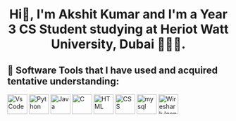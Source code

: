 <h1 align="center">Hi👋, I'm Akshit Kumar and I'm a Year 3 CS Student studying at Heriot Watt University, Dubai 🧑🏻‍💻.</h1>
<p align="left"></p>

<h2> 🚀&nbsp;Software Tools that I have used and acquired tentative understanding:</h2>
<p align="left">
  <img src="https://cdn.jsdelivr.net/gh/devicons/devicon/icons/vscode/vscode-original.svg" alt="VsCode" width="45" height="45"/>
  <img src="https://cdn.jsdelivr.net/gh/devicons/devicon/icons/python/python-original.svg" alt="Python" width="45" height="45"/>
  <img src="https://cdn.jsdelivr.net/gh/devicons/devicon/icons/java/java-original.svg" alt="Java" width="45" height="45"/>
  <img src="https://cdn.jsdelivr.net/gh/devicons/devicon/icons/c/c-original.svg" alt="C" width="45" height="45"/>
  <img src="https://cdn.jsdelivr.net/gh/devicons/devicon/icons/html5/html5-original.svg" alt="HTML" width="45" height="45"/>
  <img src="https://cdn.jsdelivr.net/gh/devicons/devicon/icons/css3/css3-original.svg" alt="CSS" width="45" height="45"/>
  <img src="https://cdn.jsdelivr.net/gh/devicons/devicon@latest/icons/mysql/mysql-original-wordmark.svg" alt="mysql" width="45" height="45"/>
  <img src="https://www.google.com/url sa=i&url=https%3A%2F%2Fcommons.wikimedia.org%2Fwiki%2FFile%3AWireshark_icon_new.png&psig=AOvVaw0RWzgpwAK8ZHKqhNvpY9Cu&ust=1731179177310000&source=images&cd=vfe&opi=89978449&ved=0CBQQjRxqFwoTCKDmvJG3zYkDFQAAAAAdAAAAABAE" alt="Wireshark Icon" width="45" height="45">
      
</p>



